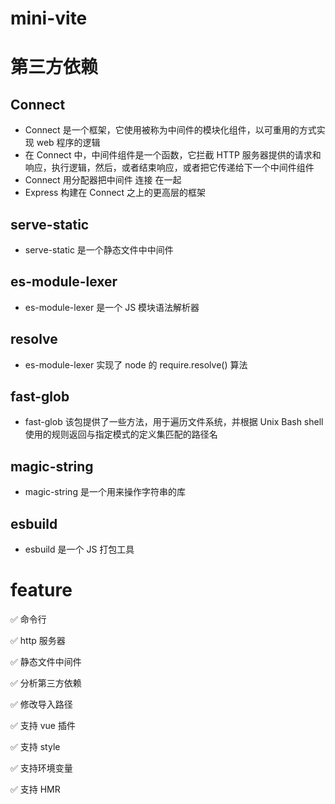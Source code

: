 # mini-vite

# 第三方依赖

## Connect

- Connect 是一个框架，它使用被称为中间件的模块化组件，以可重用的方式实现 web 程序的逻辑
- 在 Connect 中，中间件组件是一个函数，它拦截 HTTP 服务器提供的请求和响应，执行逻辑，然后，或者结束响应，或者把它传递给下一个中间件组件
- Connect 用分配器把中间件 连接 在一起
- Express 构建在 Connect 之上的更高层的框架

## serve-static

- serve-static 是一个静态文件中中间件

## es-module-lexer

- es-module-lexer 是一个 JS 模块语法解析器

## resolve

- es-module-lexer 实现了 node 的 require.resolve() 算法

## fast-glob

- fast-glob 该包提供了一些方法，用于遍历文件系统，并根据 Unix Bash shell 使用的规则返回与指定模式的定义集匹配的路径名

## magic-string

- magic-string 是一个用来操作字符串的库

## esbuild

- esbuild 是一个 JS 打包工具

# feature

✅ 命令行

✅ http 服务器

✅ 静态文件中间件

✅ 分析第三方依赖

✅ 修改导入路径

✅ 支持 vue 插件

✅ 支持 style

✅ 支持环境变量

✅ 支持 HMR
